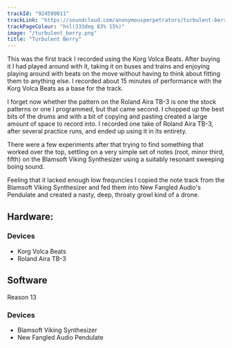 ```yaml
---
trackId: "924599011"
trackLink: "https://soundcloud.com/anonymousperpetrators/turbulent-berry"
trackPageColour: "hsl(333deg 83% 15%)"
image: "/turbulent_berry.png"
title: "Turbulent Berry"
---
```


This was the first track I recorded using the Korg Volca Beats. 
After buying it I had played around with it, taking it on buses and trains and enjoying playing around with beats on the move without having to think about fitting them to anything else. 
I recorded about 15 minutes of performance with the Korg Volca Beats as a base for the track.

I forget now whether the pattern on the Roland Aira TB-3 is one the stock patterns or one I programmed, but that came second. 
I chopped up the best bits of the drums and with a bit of copying and pasting created a large amount of space to record into. 
I recorded one take of Roland Aira TB-3, after several practice runs, and ended up using it in its entirety.

There were a few experiments after that trying to find something that worked over the top, settling on a very simple set of notes (root, minor third, fifth) on the Blamsoft Viking Synthesizer using a suitably resonant sweeping boing sound.

Feeling that it lacked enough low frequncies I copied the note track from the Blamsoft Viking Synthesizer and fed them into New Fangled Audio's Pendulate and created a nasty, deep, throaty growl kind of a drone.

## Hardware:

### Devices
 
- Korg Volca Beats
- Roland Aira TB-3

## Software

Reason 13

### Devices

- Blamsoft Viking Synthesizer
- New Fangled Audio Pendulate
